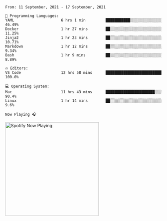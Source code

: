 <!--START_SECTION:waka-->
```text
From: 11 September, 2021 - 17 September, 2021

💬 Programming Languages: 
YAML                     6 hrs 1 min         ███████████░░░░░░░░░░░░░░   46.49% 
Docker                   1 hr 27 mins        ██░░░░░░░░░░░░░░░░░░░░░░░   11.25% 
Jinja2                   1 hr 23 mins        ██░░░░░░░░░░░░░░░░░░░░░░░   10.71% 
Markdown                 1 hr 12 mins        ██░░░░░░░░░░░░░░░░░░░░░░░   9.34% 
Bash                     1 hr 9 mins         ██░░░░░░░░░░░░░░░░░░░░░░░   8.89%

🔥 Editors: 
VS Code                  12 hrs 58 mins      █████████████████████████   100.0%

💻 Operating System: 
Mac                      11 hrs 43 mins      ██████████████████████░░░   90.4% 
Linux                    1 hr 14 mins        ██░░░░░░░░░░░░░░░░░░░░░░░   9.6%

```


<!--END_SECTION:waka-->

`Now Playing 🎧`

[<img src="https://spotify-now-playing-cyan-seven.vercel.app/api/spotify-playing" alt="Spotify Now Playing" width="300" />](https://open.spotify.com/user/gregnrobinson-ca)



